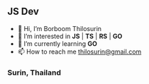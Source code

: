 ## JS Dev

- 👋 Hi, I’m Borboom Thilosurin
- 👀 I’m interested in __JS__ | __TS__ | __RS__ | __GO__
- 🌱 I’m currently learning __GO__
- 📫 How to reach me thilosurin@gmail.com

### Surin, Thailand
